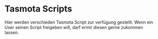 # Tasmota Scripts 

Hier werden verschieden Tasmota Script zur verfügung gestellt. 
Wenn ein User seinen Script freigeben will, darf ermir diesen gerne zukommen lassen. 